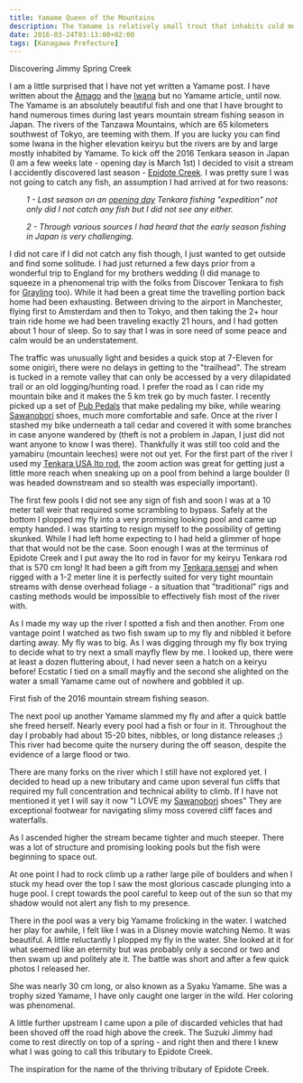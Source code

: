 ```yaml
---
title: Yamame Queen of the Mountains
description: The Yamame is relatively small trout that inhabits cold mountain streams throughout Japan. It is an absolutely beautiful fish with very striking markings...
date: 2016-03-24T03:13:00+02:00
tags: [Kanagawa Prefecture]
---
```

<div class=“text-lg m-2”>
<p class="mb-2"><p class="font-semibold">Discovering Jimmy Spring Creek</p>
I am a little surprised that I have not yet written a Yamame post. I have written about the <a href="https://www.fallfishtenkara.com/amago/" target="_blank" rel="noopener">Amago</a> and the <a href="https://www.fallfishtenkara.com/iwana/" target="_blank" rel="noopener">Iwana</a> but no Yamame article, until now. The Yamame is an absolutely beautiful fish and one that I have brought to hand numerous times during last years mountain stream fishing season in Japan. The rivers of the Tanzawa Mountains, which are 65 kilometers southwest of Tokyo, are teeming with them. If you are lucky you can find some Iwana in the higher elevation keiryu but the rivers are by and large mostly inhabited by Yamame. To kick off the 2016 Tenkara season in Japan (I am a few weeks late - opening day is March 1st) I decided to visit a stream I accidently discovered last season - <a href="https://www.fallfishtenkara.com/epidote-creek/" target="_blank" rel="noopener">Epidote Creek</a>. I was pretty sure I was not going to catch any fish, an assumption I had arrived at for two reasons:
<p style="padding-left: 30px;"><em>1 - Last season on an <a href="https://www.fallfishtenkara.com/headwater-of-the-yozukugawa/" target="_blank" rel="noopener">opening day</a> Tenkara fishing "expedition" not only did I not catch any fish but I did not see any either. </em></p>
<p style="padding-left: 30px;"><em>2 - Through various sources I had heard that the early season fishing in Japan is <span class="underline">very</span> challenging.</em></p>
I did not care if I did not catch any fish though, I just wanted to get outside and find some solitude. I had just returned a few days prior from a wonderful trip to England for my brothers wedding (I did manage to squeeze in a phenomenal trip with the folks from Discover Tenkara to fish for <a href="https://www.fallfishtenkara.com/grayling/">Grayling</a> too). While it had been a great time the travelling portion back home had been exhausting. Between driving to the airport in Manchester, flying first to Amsterdam and then to Tokyo, and then taking the 2+ hour train ride home we had been traveling exactly 21 hours, and I had gotten about 1 hour of sleep. So to say that I was in sore need of some peace and calm would be an understatement.</p>



<p class="mt-2 mb-2">The traffic was unusually light and besides a quick stop at 7-Eleven for some onigiri, there were no delays in getting to the "trailhead". The stream is tucked in a remote valley that can only be accessed by a very dilapidated trail or an old logging/hunting road. I prefer the road as I can ride my mountain bike and it makes the 5 km trek go by much faster. I recently picked up a set of <a href="https://pubpedals.com/" target="_blank" rel="noopener">Pub Pedals</a> that make pedaling my bike, while wearing <a href="https://www.fallfishtenkara.com/sawanobori-stream-climbing-shoes/" target="_blank" rel="noopener">Sawanobori</a> shoes, much more comfortable and safe. Once at the river I stashed my bike underneath a tall cedar and covered it with some branches in case anyone wandered by (theft is not a problem in Japan, I just did not want anyone to know I was there). Thankfully it was still too cold and the yamabiru (mountain leeches) were not out yet. For the first part of the river I used my <a href="https://www.tenkarausa.com/shop/product_info.php/products_id/125?osCsid=ca92d6082ed3be491fd9bcbfd1819f13" target="_blank" rel="noopener">Tenkara USA Ito rod</a>, the zoom action was great for getting just a little more reach when sneaking up on a pool from behind a large boulder (I was headed downstream and so stealth was especially important).</p>



<p class="mt-2 mb-2">The first few pools I did not see any sign of fish and soon I was at a 10 meter tall weir that required some scrambling to bypass. Safely at the bottom I plopped my fly into a very promising looking pool and came up empty handed. I was starting to resign myself to the possibility of getting skunked. While I had left home expecting to I had held a glimmer of hope that that would not be the case. Soon enough I was at the terminus of Epidote Creek and I put away the Ito rod in favor for my keiryu Tenkara rod that is 570 cm long! It had been a gift from my <a href="https://www.fallfishtenkara.com/kadoya-outdoor-shop/" target="_blank" rel="noopener">Tenkara sensei</a> and when rigged with a 1-2 meter line it is perfectly suited for very tight mountain streams with dense overhead foliage - a situation that "traditional" rigs and casting methods would be impossible to effectively fish most of the river with.</p>



<p class="mt-2 mb-2">As I made my way up the river I spotted a fish and then another. From one vantage point I watched as two fish swam up to my fly and nibbled it before darting away. My fly was to big. As I was digging through my fly box trying to decide what to try next a small mayfly flew by me. I looked up, there were at least a dozen fluttering about, I had never seen a hatch on a keiryu before! Ecstatic I tied on a small mayfly and the second she alighted on the water a small Yamame came out of nowhere and gobbled it up.</p>

<p class="mt-2 mb-2">First fish of the 2016 mountain stream fishing season.</p>

<p class="mt-2 mb-2">The next pool up another Yamame slammed my fly and after a quick battle she freed herself. Nearly every pool had a fish or four in it. Throughout the day I probably had about 15-20 bites, nibbles, or long distance releases ;) This river had become quite the nursery during the off season, despite the evidence of a large flood or two.</p>



<p class="mt-2 mb-2">There are many forks on the river which I still have not explored yet. I decided to head up a new tributary and came upon several fun cliffs that required my full concentration and technical ability to climb. If I have not mentioned it yet I will say it now "I LOVE my <a href="https://www.fallfishtenkara.com/sawanobori-stream-climbing-shoes/" target="_blank" rel="noopener">Sawanobori</a> shoes" They are exceptional footwear for navigating slimy moss covered cliff faces and waterfalls.</p>



<p class="mt-2 mb-2">As I ascended higher the stream became tighter and much steeper. There was a lot of structure and promising looking pools but the fish were beginning to space out.</p>



<p class="mt-2 mb-2">At one point I had to rock climb up a rather large pile of boulders and when I stuck my head over the top I saw the most glorious cascade plunging into a huge pool. I crept towards the pool careful to keep out of the sun so that my shadow would not alert any fish to my presence.</p>



<p class="mt-2 mb-2">There in the pool was a very big Yamame frolicking in the water. I watched her play for awhile, I felt like I was in a Disney movie watching Nemo. It was beautiful. A little reluctantly I plopped my fly in the water. She looked at it for what seemed like an eternity but was probably only a second or two and then swam up and politely ate it. The battle was short and after a few quick photos I released her.</p>



<p class="mt-2 mb-2">She was nearly 30 cm long, or also known as a Syaku Yamame. She was a trophy sized Yamame, I have only caught one larger in the wild. Her coloring was phenomenal.</p>

<p class="mt-2 mb-2">A little further upstream I came upon a pile of discarded vehicles that had been shoved off the road high above the creek. The Suzuki Jimmy had come to rest directly on top of a spring - and right then and there I knew what I was going to call this tributary to Epidote Creek.</p>

<p class="mt-2 mb-2">The inspiration for the name of the thriving tributary of Epidote Creek.</p>

<img class="w-8/12 rounded-lg shadow-lg mx-auto" src="" alt="" />
</div>
